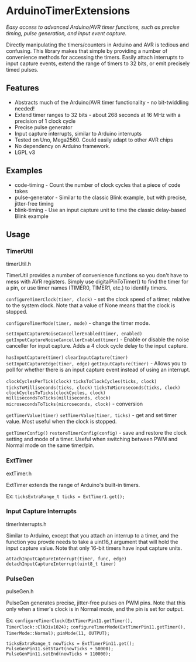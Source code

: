 # ArduinoTimerExtensions

*Easy access to advanced Arduino/AVR timer functions, such as precise timing, pulse generation, and input event capture.*

Directly manipulating the timers/counters in Arduino and AVR is tedious and confusing. This library makes that simple by providing a number of convenience methods for accessing the timers. Easily attach interrupts to input capture events, extend the range of timers to 32 bits, or emit precisely timed pulses.

## Features

* Abstracts much of the Arduino/AVR timer functionality - no bit-twiddling needed!
* Extend timer ranges to 32 bits - about 268 seconds at 16 MHz with a precision of 1 clock cycle
* Precise pulse generator
* Input capture interrupts, similar to Arduino interrupts
* Tested on Uno, Mega2560. Could easily adapt to other AVR chips
* No dependency on Arduino framework.
* LGPL v3

## Examples

* code-timing - Count the number of clock cycles that a piece of code takes
* pulse-generator - Similar to the classic Blink example, but with precise, jitter-free timing
* blink-timing - Use an input capture unit to time the classic delay-based Blink example

## Usage

### TimerUtil

timerUtil.h

TimerUtil provides a number of convenience functions so you don't have to mess with AVR registers.
Simply use digitalPinToTimer() to find the timer for a pin, or use timer names (TIMER0, TIMER1, etc.) to identify timers.

`configureTimerClock(timer, clock)` - set the clock speed of a timer, relative to the system clock. Note
that a value of None means that the clock is stopped.

`configureTimerMode(timer, mode)` - change the timer mode.

`setInputCaptureNoiseCancellerEnabled(timer, enabled)
getInputCaptureNoiseCancellerEnabled(timer)` - Enable or disable the noise canceller for input capture.
Adds a 4 clock cycle delay to the input capture.

`hasInputCapture(timer)`
`clearInputCapture(timer)`
`setInputCaptureEdge(timer, edge)`
`getInputCapture(timer)` - Allows you to poll for whether there is an input capture event instead of using
an interrupt.

`clockCyclesPerTick(clock)`
`ticksToClockCycles(ticks, clock)`
`ticksToMilliseconds(ticks, clock)`
`ticksToMicroseconds(ticks, clock)`
`clockCyclesToTicks(clockCycles, clock)`
`millisecondsToTicks(milliseconds, clock)`
`microsecondsToTicks(microseconds, clock)` - conversion

`getTimerValue(timer)`
`setTimerValue(timer, ticks)` - get and set timer value. Most useful when the clock is stopped.

`getTimerConfig()`
`restoreTimerConfig(config)` - save and restore the clock setting and mode of a timer. Useful when switching between PWM and Normal mode on the same timer/pin.

### ExtTimer

extTimer.h

ExtTimer extends the range of Arduino's built-in timers.

Ex: 
`ticksExtraRange_t ticks = ExtTimer1.get();`

### Input Capture Interrupts

timerInterrupts.h

Similar to Arduino, except that you attach an interrup to a timer, and the function you provde needs to take a uint16_t argument that will hold the input capture value. Note that only 16-bit timers have input capture units.

`attachInputCaptureInterrupt(timer, func, edge)`
`detachInputCaptureInterrupt(uint8_t timer)`

### PulseGen

pulseGen.h

PulseGen generates precise, jitter-free pulses on PWM pins. Note that this only when a timer's clock is in Normal mode, and the pin is set for output.

Ex: 
`configureTimerClock(ExtTimerPin11.getTimer(), TimerClock::ClkDiv1024);`
`configureTimerMode(ExtTimerPin11.getTimer(), TimerMode::Normal);`
`pinMode(11, OUTPUT);`

`ticksExtraRange_t nowTicks = ExtTimerPin11.get();`
`PulseGenPin11.setStart(nowTicks + 50000);`
`PulseGenPin11.setEnd(nowTicks + 110000);`
